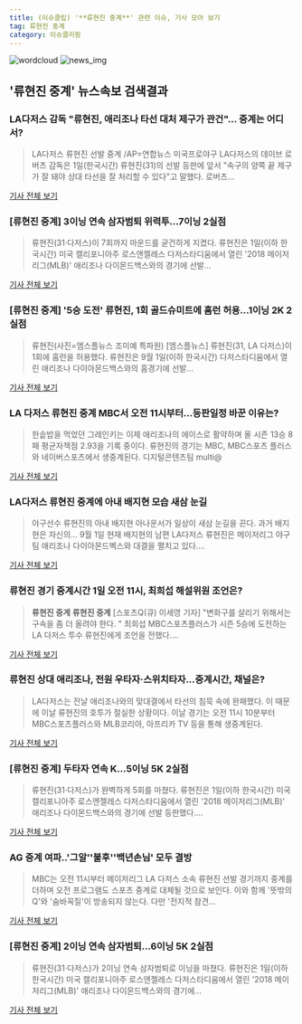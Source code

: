 ```yaml
---
title: (이슈클립) '**류현진 중계**' 관련 이슈, 기사 모아 보기
tag: 류현진 중계
category: 이슈클리핑
---
```

![wordcloud](https://s3.ap-northeast-2.amazonaws.com/lyrics101-wordcloud/2018-09-01-1535774415.png)
![news_img](https://user-images.githubusercontent.com/42597476/44507050-1206f400-a6e4-11e8-8d98-7ffbfebb353f.png)
## **'**류현진 중계**'** 뉴스속보 검색결과
### LA다저스 감독 "류현진, 애리조나 타선 대처 제구가 관건"… 중계는 어디서?

>LA다저스 류현진 선발 중계 /AP=연합뉴스 미국프로야구 LA다저스의 데이브 로버츠 감독은 1일(한국시간) 류현진(31)의 선발 등판에 앞서 "속구의 양쪽 끝 제구가 잘 돼야 상대 타선을 잘 처리할 수 있다"고 말했다. 로버츠...

<a href="http://www.kyeongin.com/main/view.php?key=20180901010000030" target="_blank">기사 전체 보기</a>

### [**류현진 중계**] 3이닝 연속 삼자범퇴 위력투…7이닝 2실점

>류현진(31·다저스)이 7회까지 마운드를 굳건하게 지켰다. 류현진은 1일(이하 한국시간) 미국 캘리포니아주 로스앤젤레스 다저스타디움에서 열린 '2018 메이저리그(MLB)' 애리조나 다이몬드백스와의 경기에 선발...

<a href="http://www.osen.co.kr/article/G1110979870" target="_blank">기사 전체 보기</a>

### [**류현진 중계**] '5승 도전' 류현진, 1회 골드슈미트에 홈런 허용…1이닝 2K 2실점

>류현진(사진=엠스플뉴스 조미예 특파원)  [엠스플뉴스] 류현진(31, LA 다저스)이 1회에 홈런을 허용했다.  류현진은 9월 1일(이하 한국시간) 다저스타디움에서 열린 애리조나 다이아몬드백스와의 홈경기에 선발...

<a href="http://www.mbcsportsplus.com/news/?mode=view&cate=2&b_idx=99883959.000" target="_blank">기사 전체 보기</a>

### LA 다저스 **류현진 중계** MBC서 오전 11시부터…등판일정 바꾼 이유는?

>한솥밥을 먹었던 그레인키는 이제 애리조나의 에이스로 활약하며 올 시즌 13승 8패 평균자책점 2.93을 기록 중이다. 류현진의 경기는 MBC, MBC스포츠 플러스와 네이버스포츠에서 생중계된다. 디지털콘텐츠팀 multi@

<a href="http://news20.busan.com/controller/newsController.jsp?newsId=20180901000028" target="_blank">기사 전체 보기</a>

### LA다저스 **류현진 중계**에 아내 배지현 모습 새삼 눈길

>야구선수 류현진의 아내 배지현 아나운서가 일상이 새삼 눈길을 끈다.   과거 배지현은 자신의... 9월 1일 현재 배지현의 남편 LA다저스 류현진은 메이저리그 야구팀 애리조나 다이아몬드벡스와 대결을 펼치고 있다....

<a href="http://www.topstarnews.net/news/articleView.html?idxno=474950" target="_blank">기사 전체 보기</a>

### 류현진 경기 중계시간 1일 오전 11시, 최희섭 해설위원 조언은?

>**류현진 중계** **류현진 중계** [스포츠Q(큐) 이세영 기자] "변화구를 살리기 위해서는 구속을 좀 더 올려야 한다. " 최희섭 MBC스포츠플러스가 시즌 5승에 도전하는 LA 다저스 투수 류현진에게 조언을 전했다....

<a href="http://www.sportsq.co.kr/news/articleView.html?idxno=301001" target="_blank">기사 전체 보기</a>

### 류현진 상대 애리조나, 전원 우타자·스위치타자...중계시간, 채널은?

>LA다저스는 전날 애리조나와의 맞대결에서 타선의 침묵 속에 완패했다. 이 때문에 이날 류현진의 호투가 절실한 상황이다. 이날 경기는 오전 11시 10분부터 MBC스포츠플러스와 MLB코리아, 아프리카 TV 등을 통해 생중계된다.

<a href="http://www.kookje.co.kr/news2011/asp/newsbody.asp?code=0600&key=20180901.99099000035" target="_blank">기사 전체 보기</a>

### [**류현진 중계**] 두타자 연속 K…5이닝 5K 2실점

>류현진(31·다저스)가 완벽하게 5회를 마쳤다. 류현진은 1일(이하 한국시간) 미국 캘리포니아주 로스앤젤레스 다저스타디움에서 열린 '2018 메이저리그(MLB)' 애리조나 다이몬드백스와의 경기에 선발 등판했다....

<a href="http://www.osen.co.kr/article/G1110979859" target="_blank">기사 전체 보기</a>

### AG 중계 여파..'그알''불후''백년손님' 모두 결방

>MBC는 오전 11시부터 메이저리그 LA 다저스 소속 류현진 선발 경기까지 중계를 더하며 오전 프로그램도 스포츠 중계로 대체될 것으로 보인다. 이와 함께 '뜻밖의 Q'와 '숨바꼭질'이 방송되지 않는다. 다만 '전지적 참견...

<a href="http://star.mt.co.kr/stview.php?no=2018090110284313501" target="_blank">기사 전체 보기</a>

### [**류현진 중계**] 2이닝 연속 삼자범퇴…6이닝 5K 2실점

>류현진(31·다저스)가 2이닝 연속 삼자범퇴로 이닝을 마쳤다. 류현진은 1일(이하 한국시간) 미국 캘리포니아주 로스앤젤레스 다저스타디움에서 열린 '2018 메이저리그(MLB)' 애리조나 다이몬드백스와의 경기에...

<a href="http://www.osen.co.kr/article/G1110979862" target="_blank">기사 전체 보기</a>


